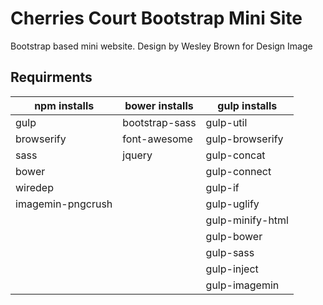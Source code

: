 # Cherries Court Bootstrap Mini Site

Bootstrap based mini website. Design by Wesley Brown for Design Image

## Requirments

**npm installs**|**bower installs**|**gulp installs**
-----|-----|-----
gulp  |bootstrap-sass|gulp-util
browserify |font-awesome|gulp-browserify
sass  |jquery |gulp-concat
bower | |gulp-connect
wiredep | |gulp-if
imagemin-pngcrush| |gulp-uglify
| | |gulp-minify-html
| | |gulp-bower
| | |gulp-sass
| | |gulp-inject
| | |gulp-imagemin
